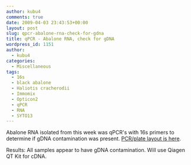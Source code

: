 ```yaml
---
author: kubu4
comments: true
date: 2009-04-03 23:43:53+00:00
layout: post
slug: qpcr-abalone-rna-check-for-gdna
title: qPCR - Abalone RNA, check for gDNA
wordpress_id: 1151
author:
  - kubu4
categories:
  - Miscellaneous
tags:
  - 16s
  - black abalone
  - Haliotis cracherodii
  - Immomix
  - Opticon2
  - qPCR
  - RNA
  - SYTO13
---
```


Abalone RNA isolated from this week was qPCR's with 16s primers to determine if gDNA contamination was present. [PCR/plate layout is here](http://eagle.fish.washington.edu/Arabidopsis/Notebook%20Workup%20Files/20090403-01.pdf).

Results: All samples appear to have gDNA contamination. Will use Qiagen QT Kit for cDNA.
